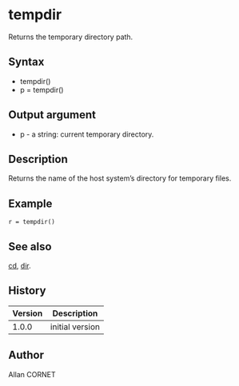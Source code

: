 

# tempdir

Returns the temporary directory path.

## Syntax

- tempdir()
- p = tempdir()

## Output argument

 - p - a string: current temporary directory.

## Description


  <p>Returns the name of the host system’s directory for temporary files.</p>


## Example

```Nelson
r = tempdir()
```

## See also

[cd](cd.md), [dir](dir.md).
## History

|Version|Description|
|------|------|
|1.0.0|initial version|


## Author

Allan CORNET



